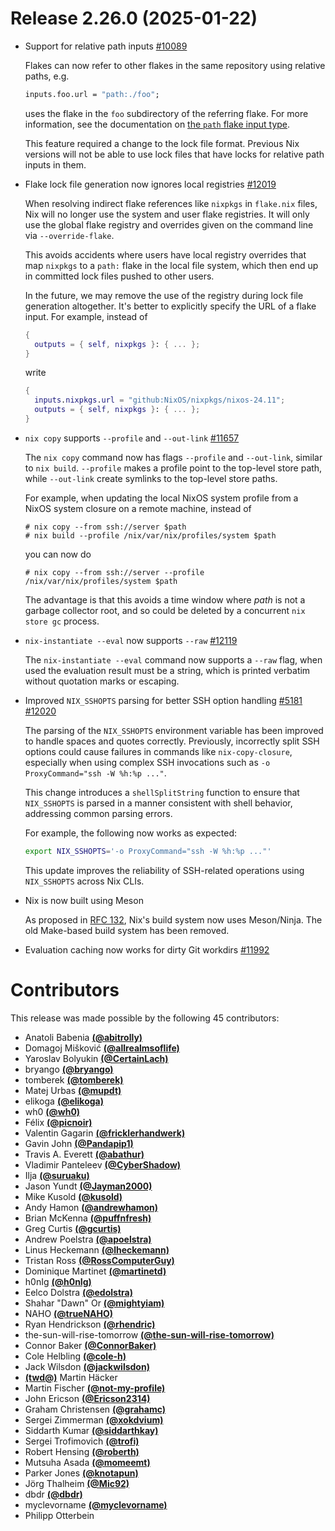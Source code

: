 # Release 2.26.0 (2025-01-22)

- Support for relative path inputs [#10089](https://github.com/NixOS/nix/pull/10089)

  Flakes can now refer to other flakes in the same repository using relative paths, e.g.
  ```nix
  inputs.foo.url = "path:./foo";
  ```
  uses the flake in the `foo` subdirectory of the referring flake. For more information, see the documentation on [the `path` flake input type](@docroot@/command-ref/new-cli/nix3-flake.md#path-fetcher).

  This feature required a change to the lock file format. Previous Nix versions will not be able to use lock files that have locks for relative path inputs in them.

- Flake lock file generation now ignores local registries [#12019](https://github.com/NixOS/nix/pull/12019)

  When resolving indirect flake references like `nixpkgs` in `flake.nix` files, Nix will no longer use the system and user flake registries. It will only use the global flake registry and overrides given on the command line via `--override-flake`.

  This avoids accidents where users have local registry overrides that map `nixpkgs` to a `path:` flake in the local file system, which then end up in committed lock files pushed to other users.

  In the future, we may remove the use of the registry during lock file generation altogether. It's better to explicitly specify the URL of a flake input. For example, instead of
  ```nix
  {
    outputs = { self, nixpkgs }: { ... };
  }
  ```
  write
  ```nix
  {
    inputs.nixpkgs.url = "github:NixOS/nixpkgs/nixos-24.11";
    outputs = { self, nixpkgs }: { ... };
  }
  ```

- `nix copy` supports `--profile` and `--out-link` [#11657](https://github.com/NixOS/nix/pull/11657)

  The `nix copy` command now has flags `--profile` and `--out-link`, similar to `nix build`. `--profile` makes a profile point to the
  top-level store path, while `--out-link` create symlinks to the top-level store paths.

  For example, when updating the local NixOS system profile from a NixOS system closure on a remote machine, instead of
  ```
  # nix copy --from ssh://server $path
  # nix build --profile /nix/var/nix/profiles/system $path
  ```
  you can now do
  ```
  # nix copy --from ssh://server --profile /nix/var/nix/profiles/system $path
  ```
  The advantage is that this avoids a time window where *path* is not a garbage collector root, and so could be deleted by a concurrent `nix store gc` process.

- `nix-instantiate --eval` now supports `--raw` [#12119](https://github.com/NixOS/nix/pull/12119)

  The `nix-instantiate --eval` command now supports a `--raw` flag, when used
  the evaluation result must be a string, which is printed verbatim without
  quotation marks or escaping.

- Improved `NIX_SSHOPTS` parsing for better SSH option handling [#5181](https://github.com/NixOS/nix/issues/5181) [#12020](https://github.com/NixOS/nix/pull/12020)

  The parsing of the `NIX_SSHOPTS` environment variable has been improved to handle spaces and quotes correctly.
  Previously, incorrectly split SSH options could cause failures in commands like `nix-copy-closure`,
  especially when using complex SSH invocations such as `-o ProxyCommand="ssh -W %h:%p ..."`.

  This change introduces a `shellSplitString` function to ensure
  that `NIX_SSHOPTS` is parsed in a manner consistent with shell
  behavior, addressing common parsing errors.

  For example, the following now works as expected:

  ```bash
  export NIX_SSHOPTS='-o ProxyCommand="ssh -W %h:%p ..."'
  ```

  This update improves the reliability of SSH-related operations using `NIX_SSHOPTS` across Nix CLIs.

- Nix is now built using Meson

  As proposed in [RFC 132](https://github.com/NixOS/rfcs/pull/132), Nix's build system now uses Meson/Ninja. The old Make-based build system has been removed.

- Evaluation caching now works for dirty Git workdirs [#11992](https://github.com/NixOS/nix/pull/11992)

# Contributors

This release was made possible by the following 45 contributors:

- Anatoli Babenia [**(@abitrolly)**](https://github.com/abitrolly)
- Domagoj Mišković [**(@allrealmsoflife)**](https://github.com/allrealmsoflife)
- Yaroslav Bolyukin [**(@CertainLach)**](https://github.com/CertainLach)
- bryango [**(@bryango)**](https://github.com/bryango)
- tomberek [**(@tomberek)**](https://github.com/tomberek)
- Matej Urbas [**(@mupdt)**](https://github.com/mupdt)
- elikoga [**(@elikoga)**](https://github.com/elikoga)
- wh0 [**(@wh0)**](https://github.com/wh0)
- Félix [**(@picnoir)**](https://github.com/picnoir)
- Valentin Gagarin [**(@fricklerhandwerk)**](https://github.com/fricklerhandwerk)
- Gavin John [**(@Pandapip1)**](https://github.com/Pandapip1)
- Travis A. Everett [**(@abathur)**](https://github.com/abathur)
- Vladimir Panteleev [**(@CyberShadow)**](https://github.com/CyberShadow)
- Ilja [**(@suruaku)**](https://github.com/suruaku)
- Jason Yundt [**(@Jayman2000)**](https://github.com/Jayman2000)
- Mike Kusold [**(@kusold)**](https://github.com/kusold)
- Andy Hamon [**(@andrewhamon)**](https://github.com/andrewhamon)
- Brian McKenna [**(@puffnfresh)**](https://github.com/puffnfresh)
- Greg Curtis [**(@gcurtis)**](https://github.com/gcurtis)
- Andrew Poelstra [**(@apoelstra)**](https://github.com/apoelstra)
- Linus Heckemann [**(@lheckemann)**](https://github.com/lheckemann)
- Tristan Ross [**(@RossComputerGuy)**](https://github.com/RossComputerGuy)
- Dominique Martinet [**(@martinetd)**](https://github.com/martinetd)
- h0nIg [**(@h0nIg)**](https://github.com/h0nIg)
- Eelco Dolstra [**(@edolstra)**](https://github.com/edolstra)
- Shahar "Dawn" Or [**(@mightyiam)**](https://github.com/mightyiam)
- NAHO [**(@trueNAHO)**](https://github.com/trueNAHO)
- Ryan Hendrickson [**(@rhendric)**](https://github.com/rhendric)
- the-sun-will-rise-tomorrow [**(@the-sun-will-rise-tomorrow)**](https://github.com/the-sun-will-rise-tomorrow)
- Connor Baker [**(@ConnorBaker)**](https://github.com/ConnorBaker)
- Cole Helbling [**(@cole-h)**](https://github.com/cole-h)
- Jack Wilsdon [**(@jackwilsdon)**](https://github.com/jackwilsdon)
- ‮rekcäH nitraM‮ [**(@dwt)**](https://github.com/dwt)
- Martin Fischer [**(@not-my-profile)**](https://github.com/not-my-profile)
- John Ericson [**(@Ericson2314)**](https://github.com/Ericson2314)
- Graham Christensen [**(@grahamc)**](https://github.com/grahamc)
- Sergei Zimmerman [**(@xokdvium)**](https://github.com/xokdvium)
- Siddarth Kumar [**(@siddarthkay)**](https://github.com/siddarthkay)
- Sergei Trofimovich [**(@trofi)**](https://github.com/trofi)
- Robert Hensing [**(@roberth)**](https://github.com/roberth)
- Mutsuha Asada [**(@momeemt)**](https://github.com/momeemt)
- Parker Jones [**(@knotapun)**](https://github.com/knotapun)
- Jörg Thalheim [**(@Mic92)**](https://github.com/Mic92)
- dbdr [**(@dbdr)**](https://github.com/dbdr)
- myclevorname [**(@myclevorname)**](https://github.com/myclevorname)
- Philipp Otterbein
